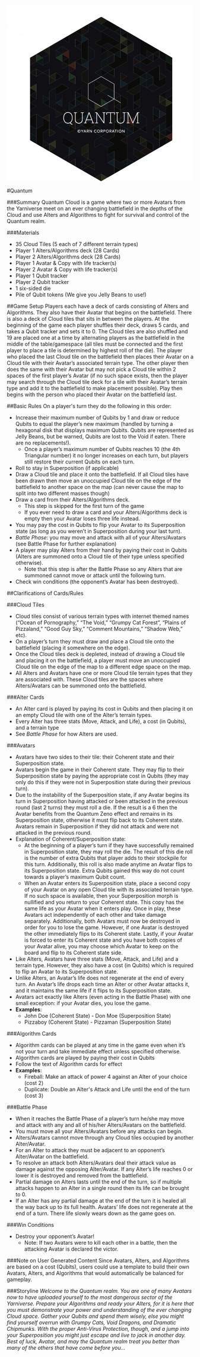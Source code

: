 ![alt text](https://github.com/yarn-co/quantum/blob/master/QuantumLogo.png "Quantum Logo")

#Quantum

###Summary
Quantum Cloud is a game where two or more Avatars from the Yarniverse meet on an ever changing battlefield in the depths of the Cloud and use Alters and Algorithms to fight for survival and control of the Quantum realm.

###Materials
* 35 Cloud Tiles (5 each of 7 different terrain types)
* Player 1 Alters/Algorithms deck (28 Cards)
* Player 2 Alters/Algorithms deck (28 Cards)
* Player 1 Avatar & Copy with life tracker(s)
* Player 2 Avatar & Copy with life tracker(s)
* Player 1 Qubit tracker
* Player 2 Qubit tracker
* 1 six-sided die
* Pile of Qubit tokens (We give you Jelly Beans to use!)

##Game Setup
Players each have a deck of cards consisting of Alters and Algorithms. They also have their Avatar that begins on the battlefield. There is also a deck of Cloud tiles that sits in between the players. At the beginning of the game each player shuffles their deck, draws 5 cards, and takes a Qubit tracker and sets it to 0. The Cloud tiles are also shuffled and 19 are placed one at a time by alternating players as the battlefield in the middle of the table/gamespace (all tiles must be connected and the first player to place a tile is determined by highest roll of the die). The player who placed the last Cloud tile on the battlefield then places their Avatar on a Cloud tile with their Avatar’s associated terrain type. The other player then does the same with their Avatar but may not pick a Cloud tile within 2 spaces of the first player’s Avatar (if no such space exists, then the player may search through the Cloud tile deck for a tile with their Avatar’s terrain type and add it to the battlefield to make placement possible). Play then begins with the person who placed their Avatar on the battlefield last.

##Basic Rules
On a player's turn they do the following in this order:
* Increase their maximum number of Qubits by 1 and draw or reduce Qubits to equal the player’s new maximum (handled by turning a hexagonal disk that displays maximum Qubits. Qubits are represented as Jelly Beans, but be warned, Qubits are lost to the Void if eaten. There are no replacements!). 
	* Once a player’s maximum number of Qubits reaches 10 (the 4th Triangular number) it no longer increases on each turn, but players still restore their current Qubits on each turn.
* Roll to stay in Superposition (if applicable)
* Draw a Cloud tile and place it onto the battlefield. If all Cloud tiles have been drawn then move an unoccupied Cloud tile on the edge of the battlefield to another space on the map (can never cause the map to split into two different masses though)
* Draw a card from their Alters/Algorithms deck.
	* This step is skipped for the first turn of the game
	* If you ever need to draw a card and your Alters/Algorithms deck is empty then your Avatar loses three life instead.
* You may pay the cost in Qubits to flip your Avatar to its Superposition state (as long as you weren’t in Superposition during your last turn).
* _Battle Phase_: you may move and attack with all of your Alters/Avatars (see Battle Phase for further explanation)
* A player may play Alters from their hand by paying their cost in Qubits (Alters are summoned onto a Cloud tile of their type unless specified otherwise).
	* Note that this step is after the Battle Phase so any Alters that are summoned cannot move or attack until the following turn.
* Check win conditions (the opponent’s Avatar has been destroyed).

##Clarifications of Cards/Rules

###Cloud Tiles
* Cloud tiles consist of various terrain types with internet themed names (“Ocean of Pornography,” “The Void,” “Grumpy Cat Forest”, “Plains of Pizzaland,” “Good Guy Sky,” “Comment Mountains,” “Shadow Web,” etc).
* On a player’s turn they must draw and place a Cloud tile onto the battlefield (placing it somewhere on the edge).
* Once the Cloud tiles deck is depleted, instead of drawing a Cloud tile and placing it on the battlefield, a player must move an unoccupied Cloud tile on the edge of the map to a different edge space on the map.
* All Alters and Avatars have one or more Cloud tile terrain types that they are associated with. These Cloud tiles are the spaces where Alters/Avatars can be summoned onto the battlefield.

###Alter Cards
* An Alter card is played by paying its cost in Qubits and then placing it on an empty Cloud tile with one of the Alter’s terrain types.
* Every Alter has three stats (Move, Attack, and Life), a cost (in Qubits), and a terrain type
* See _Battle Phase_ for how Alters are used.

###Avatars
* Avatars have two sides to their tile: their Coherent state and their Superposition state.
* Avatars begin the game in their Coherent state. They may flip to their Superposition state by paying the appropriate cost in Qubits (they may only do this if they were not in Superposition state during their previous turn). 
* Due to the instability of the Superposition state, if any Avatar begins its turn in Superposition having attacked or been attacked in the previous round (last 2 turns) they must roll a die. If the result is a 6 then the Avatar benefits from the Quantum Zeno effect and remains in its Superposition state, otherwise it must flip back to its Coherent state. Avatars remain in Superposition if they did not attack and were not attacked in the previous round.
* Explanation of Coherent/Superposition state:
	* At the beginning of a player’s turn if they have successfully remained in Superposition state, they may roll the die. The result of this die roll is the number of extra Qubits that player adds to their stockpile for this turn. Additionally, this roll is also made anytime an Avatar flips to its Superposition state. Extra Qubits gained this way do not count towards a player’s maximum Qubit count. 
	* When an Avatar enters its Superposition state, place a second copy of your Avatar on any open Cloud tile with its associated terrain type. If no such space is available, then your Superposition morph is nullified and you return to your Coherent state. This copy has the same life as your Avatar when it enters play. Once in play, these Avatars act independently of each other and take damage separately. Additionally, both Avatars must now be destroyed in order for you to lose the game. However, if one Avatar is destroyed the other immediately flips to its Coherent state. Lastly, if your Avatar is forced to enter its Coherent state and you have both copies of your Avatar alive, you may choose which Avatar to keep on the board and flip to its Coherent state side. 
* Like Alters, Avatars have three stats (Move, Attack, and Life) and a terrain type. However, they also have a cost (in Qubits) which is required to flip an Avatar to its Superposition state.
* Unlike Alters, an Avatar’s life does not regenerate at the end of every turn. An Avatar’s life drops each time an Alter or other Avatar attacks it, and it maintains the same life if it flips to its Superposition state. 
* Avatars act exactly like Alters (even acting in the Battle Phase) with one small exception: if your Avatar dies, you lose the game.
* __Examples__: 
	* John Doe (Coherent State) - Don Moe (Superposition State)
	* Pizzaboy (Coherent State) - Pizzaman (Superposition State)

###Algorithm Cards
* Algorithm cards can be played at any time in the game even when it’s not your turn and take immediate effect unless specified otherwise.
* Algorithm cards are played by paying their cost in Qubits
* Follow the text of Algorithm cards for effect
* __Examples__:
	* Fireball: Make an attack of power 4 against an Alter of your choice (cost 2)
	* Duplicate: Double an Alter's Attack and Life until the end of the turn (cost 3)

###Battle Phase
* When it reaches the Battle Phase of a player’s turn he/she may move and attack with any and all of his/her Alters/Avatars on the battlefield.
* You must move all your Alters/Avatars before any attacks can begin.
* Alters/Avatars cannot move through any Cloud tiles occupied by another Alter/Avatar.
* For an Alter to attack they must be adjacent to an opponent’s Alter/Avatar on the battlefield.
* To resolve an attack both Alters/Avatars deal their attack value as damage against the opposing Alter/Avatar. If any Alter’s life reaches 0 or lower it is destroyed and removed from the battlefield.
* Partial damage on Alters lasts until the end of the turn, so if multiple attacks happen to an Alter in a single round then its life can be brought to 0.
* If an Alter has any partial damage at the end of the turn it is healed all the way back up to its full health.
Avatars’ life does not regenerate at the end of a turn. There life slowly wears down as the game goes on.

###Win Conditions
* Destroy your opponent’s Avatar! 
	* Note: If two Avatars were to kill each other in a battle, then the attacking Avatar is declared the victor.

###Note on User Generated Content
Since Avatars, Alters, and Algorithms are based on a cost (Qubits), users could use a template to build their own Avatars, Alters, and Algorithms that would automatically be balanced for gameplay.

###Storyline
_Welcome to the Quantum realm. You are one of many Avatars now to have uploaded yourself to the most dangerous sector of the Yarniverse. Prepare your Algorithms and ready your Alters, for it is here that you must demonstrate your power and understanding of the ever changing Cloud space. Gather your Qubits and spend them wisely, else you might find yourself overrun with Grumpy Cats, Void Dragons, and Dramatic Chipmunks. With the proper Anti-Virus Protection, though, and a jump into your Superposition you might just escape and live to jack in another day. Best of luck, Avatar, and may the Quantum realm treat you better than many of the others that have come before you..._
